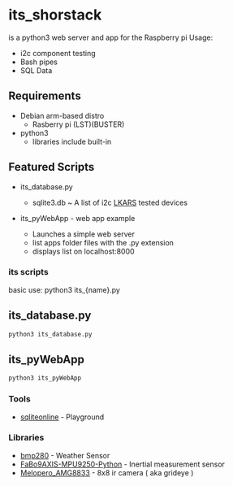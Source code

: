 # its_shorstack
is a python3 web server and app for the Raspberry pi 
Usage:
- i2c component testing
- Bash pipes
- SQL Data

## Requirements 
- Debian arm-based distro
  - Rasberry pi (LST)(BUSTER) 
- python3
  - libraries include built-in

## Featured Scripts

- its_database.py 
  - sqlite3.db ~ A list of i2c [LKARS](https://www.lkars.com/) tested devices 

- its_pyWebApp - web app example 
  - Launches a simple web server
  - list apps folder files with the .py extension
  - displays list on localhost:8000

### its scripts
basic use:
  python3 its_{name}.py
## its_database.py
  ```bash
  python3 its_database.py
  ```
## its_pyWebApp
  ```bash
  python3 its_pyWebApp
  ```

### Tools
- [sqliteonline](https://sqliteonline.com/) - Playground
### Libraries
- [bmp280](https://github.com/Tearran/bmp280) - Weather Sensor
- [FaBo9AXIS-MPU9250-Python](https://github.com/FaBoPlatform/FaBo9AXIS-MPU9250-Python) - Inertial measurement sensor
- [Melopero_AMG8833](https://github.com/melopero/Melopero_AMG8833) - 8x8 ir camera ( aka grideye )
